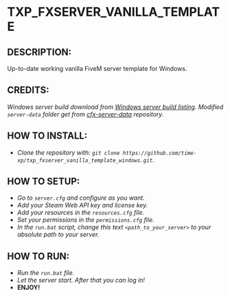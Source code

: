 # **TXP_FXSERVER_VANILLA_TEMPLATE**

## **DESCRIPTION:**
Up-to-date working vanilla FiveM server template for Windows.

## **CREDITS:**
*Windows server build download from [Windows server build listing](https://runtime.fivem.net/artifacts/fivem/build_server_windows/master/).*
*Modified `server-data` folder get from [cfx-server-data](https://github.com/citizenfx/cfx-server-data) repository.*

## **HOW TO INSTALL:**
- *Clone the repository with: `git clone https://github.com/time-xp/txp_fxserver_vanilla_template_windows.git`.*

## **HOW TO SETUP:**
- *Go to `server.cfg` and configure as you want.*
- *Add your Steam Web API key and license key.*
- *Add your resources in the `resources.cfg` file.*
- *Set your permissions in the `permissions.cfg` file.*
- *In the `run.bat` script, change this text `<path_to_your_server>` to your absolute path to your server.*

## **HOW TO RUN:**
- *Run the `run.bat` file.*
- *Let the server start. After that you can log in!*
- **ENJOY!**
